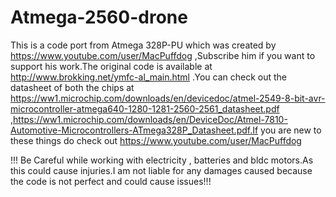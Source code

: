# Atmega-2560-drone
This is a code port from Atmega 328P-PU which was created by https://www.youtube.com/user/MacPuffdog ,Subscribe him if you want to support his work.The original code is available at http://www.brokking.net/ymfc-al_main.html .You can check out the datasheet of both the chips at https://ww1.microchip.com/downloads/en/devicedoc/atmel-2549-8-bit-avr-microcontroller-atmega640-1280-1281-2560-2561_datasheet.pdf ,https://ww1.microchip.com/downloads/en/DeviceDoc/Atmel-7810-Automotive-Microcontrollers-ATmega328P_Datasheet.pdf.If you are new to these things do check out https://www.youtube.com/user/MacPuffdog 


!!! Be Careful while working with electricity , batteries and bldc motors.As this could cause injuries.I am not liable for any damages caused because the code is not perfect and could cause issues!!!
